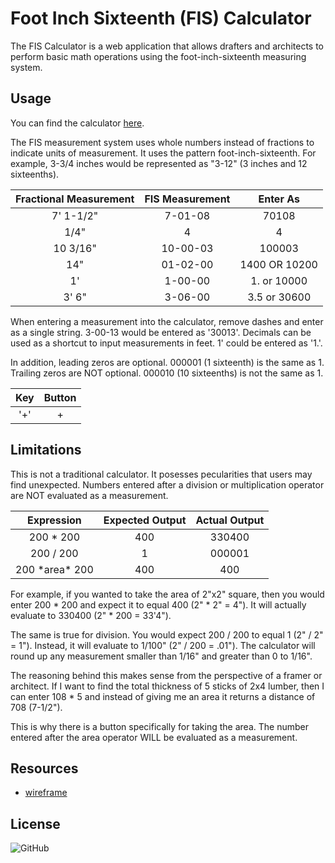 # Foot Inch Sixteenth (FIS) Calculator
The FIS Calculator is a web application that allows drafters and architects to perform basic math operations using the foot-inch-sixteenth measuring system.

## Usage
You can find the calculator [here](https://bencornia.github.io/fis-calc/index.html).

The FIS measurement system uses whole numbers instead of fractions to indicate units of measurement. It uses the pattern foot-inch-sixteenth. For example, 3-3/4 inches would be represented as "3-12" (3 inches and 12 sixteenths). 

| Fractional Measurement   |   FIS Measurement | Enter As           |
|:------------------------:|:-----------------:|:------------------:|
| 7' 1-1/2"                | 7-01-08           | 70108              |
| 1/4"                     |     4             | 4                  |
| 10 3/16"                 | 10-00-03          | 100003             |
| 14"                      | 01-02-00          | 1400 OR 10200      |
| 1'                       | 1-00-00           | 1. or 10000        |
| 3' 6"                    | 3-06-00           | 3.5 or 30600       |

When entering a measurement into the calculator, remove dashes and enter as a single string. 3-00-13 would be entered as '30013'. Decimals can be used as a shortcut to input
measurements in feet. 1' could be entered as '1.'. 

In addition, leading zeros are optional. 000001 (1 sixteenth) is the same as 1. Trailing zeros are NOT optional. 000010 (10 sixteenths) is not the same as 1.

|Key         |    Button   |
|:----------:|:-----------:|
|   '+'      |     +       |

## Limitations
This is not a traditional calculator. It posesses pecularities that users may find unexpected. Numbers entered after a division or multiplication operator are NOT evaluated as a measurement. 

|Expression       |Expected Output|Actual Output|
|:---------------:|:------------:|:-----------:|
| 200 * 200       | 400          |  330400     |
| 200 / 200       | 1            |  000001     |
| 200 \*area\* 200| 400          |  400        |

For example, if you wanted to take the area of 2"x2" square, then you would enter 200 * 200 and expect it to equal 400 (2" * 2" = 4"). It will actually evaluate to 330400 (2" * 200 = 33'4"). 

The same is true for division. You would expect 200 / 200 to equal 1 (2" / 2" = 1"). Instead, it will evaluate to 1/100" (2" / 200 = .01"). The calculator will round up any measurement smaller than 1/16" and greater than 0 to 1/16".

The reasoning behind this makes sense from the perspective of a framer or architect. If I want to find the total thickness of 5 sticks of 2x4 lumber, then I can enter 108 * 5 and instead of giving me an area it returns a distance of 708 (7-1/2").

This is why there is a button specifically for taking the area. The number entered after the area operator WILL be evaluated as a measurement.

## Resources
* [wireframe](https://wireframe.cc/K2CKL2)

## License
![GitHub](https://img.shields.io/github/license/bencornia/fis-calc?style=flat-square)
